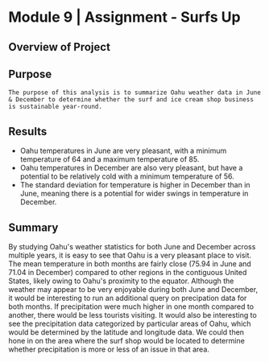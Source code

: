 # Module 9 | Assignment - Surfs Up

## Overview of Project

## Purpose
    The purpose of this analysis is to summarize Oahu weather data in June & December to determine whether the surf and ice cream shop business is sustainable year-round.

## Results
- Oahu temperatures in June are very pleasant, with a minimum temperature of 64 and a maximum temperature of 85.
- Oahu temperatures in December are also very pleasant, but have a potential to be relatively cold with a minimum temperature of 56.
- The standard deviation for temperature is higher in December than in June, meaning there is a potential for wider swings in temperature in December.

## Summary
By studying Oahu's weather statistics for both June and December across multiple years, it is easy to see that Oahu is a very pleasant place to visit. The mean temperature in both months are fairly close (75.94 in June and 71.04 in December) compared to other regions in the contiguous United States, likely owing to Oahu's proximity to the equator. Although the weather may appear to be very enjoyable during both June and December, it would be interesting to run an additional query on precipation data for both months. If precipitation were much higher in one month compared to another, there would be less tourists visiting. It would also be interesting to see the precipitation data categorized by particular areas of Oahu, which would be determined by the latitude and longitude data. We could then hone in on the area where the surf shop would be located to determine whether precipitation is more or less of an issue in that area.